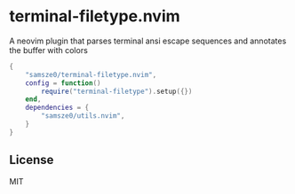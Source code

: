 # terminal-filetype.nvim

A neovim plugin that parses terminal ansi escape sequences and annotates the buffer with colors

```lua
{
    "samsze0/terminal-filetype.nvim",
    config = function()
        require("terminal-filetype").setup({})
    end,
    dependencies = {
        "samsze0/utils.nvim",
    }
}
```

## License

MIT